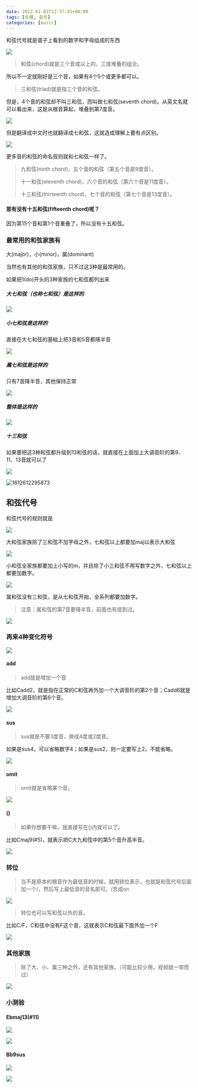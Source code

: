 ```yaml
---
date: 2022-01-03T12:37:41+08:00
tags: [乐理, 音乐]
categories: [music]
---
```


和弦代号就是谱子上看到的数字和字母组成的东西

![](https://raw.githubusercontent.com/songmz/ImageHosting/master/img/20210206191811.png)

> 和弦(chord)就是三个音或以上的，三度堆叠的组合。

所以不一定就刚好是三个音，如果有4个5个或更多都可以。

> 三和弦(triad)就是指三个音的和弦。

但是，4个音的和弦却不叫三和弦，而叫做七和弦(seventh chord)。从英文名就可以看出来，这是从根音算起，堆叠到第7度音。

![](https://raw.githubusercontent.com/songmz/ImageHosting/master/img/20210206192324.png)

但是翻译成中文时也就翻译成七和弦，这就造成理解上要有点区别。

![](https://raw.githubusercontent.com/songmz/ImageHosting/master/img/20210206192546.png)

更多音的和弦的命名规则就和七和弦一样了。 

> 九和弦(ninth chord)，五个音的和弦（第五个音是9度音）。
>
> 十一和弦(eleventh chord)，六个音的和弦（第六个音是11度音）。
>
> 十三和弦(thirteenth chord)，七个音的和弦（第七个音是13度音）。

#### 那有没有十五和弦(fifteenth chord)呢？

因为第15个音和第1个音重叠了，所以没有十五和弦。

### 最常用的和弦家族有

大(major)，小(minor)，属(dominant)

当然也有其他的和弦家族，只不过这3种是最常用的。

如果把1(do)开头的3种家族的七和弦都列出来

##### 大七和弦（也称七和弦）是这样的

![](https://raw.githubusercontent.com/songmz/ImageHosting/master/img/20210206193608.png)

##### 小七和弦是这样的

直接在大七和弦的基础上把3音和5音都降半音

![](https://raw.githubusercontent.com/songmz/ImageHosting/master/img/20210206193927.png)

##### 属七和弦是这样的

只有7音降半音，其他保持正常

![](https://raw.githubusercontent.com/songmz/ImageHosting/master/img/20210206194002.png)

##### 整体是这样的

![](https://raw.githubusercontent.com/songmz/ImageHosting/master/img/20210206194129.png)

##### 十三和弦

如果要把这3种和弦都升级到13和弦的话，就直接在上面加上大调音阶的第9、11、13音就可以了

![](https://raw.githubusercontent.com/songmz/ImageHosting/master/img/20210206195048.png)

![1612612295873](/tmp/1612612295873.png)

## 和弦代号

和弦代号的规则就是

![](https://raw.githubusercontent.com/songmz/ImageHosting/master/img/20210206195227.png)

大和弦家族除了三和弦不加字母之外，七和弦以上都要加maj以表示大和弦

![](https://raw.githubusercontent.com/songmz/ImageHosting/master/img/20210206195427.png)

小和弦全家族都要加上小写的m，并且除了小三和弦不用写数字之外，七和弦以上都要加数字。

![](https://raw.githubusercontent.com/songmz/ImageHosting/master/img/20210206195600.png)

属和弦没有三和弦，是从七和弦开始，全系列都要加数字。

> 注意：属和弦的第7音要降半音，前面也有提到过。

![](https://raw.githubusercontent.com/songmz/ImageHosting/master/img/20210206195705.png)

### 再来4种变化符号

![](https://raw.githubusercontent.com/songmz/ImageHosting/master/img/20210206201536.png)

#### add

> add就是增加一个音

比如Cadd2，就是指在正常的C和弦再外加一个大调音阶的第2个音；Cadd6就是增加大调音阶的第6个音。

![](https://raw.githubusercontent.com/songmz/ImageHosting/master/img/20210206201424.png)

#### sus

> sus就是不要3度音，换成4度或2度音。

如果是sus4，可以省略数字4；如果是sus2，则一定要写上2，不能省略。

![](https://raw.githubusercontent.com/songmz/ImageHosting/master/img/20210206201301.png)

#### omit

> omit就是省略某个音。

![](https://raw.githubusercontent.com/songmz/ImageHosting/master/img/20210206201833.png)

#### ()

> 如果你想要干嘛，就直接写在()内就可以了。

比如Cmaj9(#5)，就表示把C大九和弦中的第5个音升高半音。

![](https://raw.githubusercontent.com/songmz/ImageHosting/master/img/20210206205417.png)

### 转位

> 当不是原本的根音作为最低音的时候，就用转位表示，也就是和弦代号后面加一个/，然后写上最低音的音名即可。/念成on

![](https://raw.githubusercontent.com/songmz/ImageHosting/master/img/20210206211006.png)

> 转位也可以写和弦以外的音。

比如C/F，C和弦中没有F这个音，这就表示C和弦最下面外加一个F

![](https://raw.githubusercontent.com/songmz/ImageHosting/master/img/20210206211241.png)

### 其他家族

> 除了大、小、属三种之外，还有其他家族。（可能比较少用，视频就一带而过）

![](https://raw.githubusercontent.com/songmz/ImageHosting/master/img/20210206220626.png)

### 小测验

#### Ebmaj13(#11)

![](https://raw.githubusercontent.com/songmz/ImageHosting/master/img/20210206221004.png)

![](https://raw.githubusercontent.com/songmz/ImageHosting/master/img/20210206221102.png)

#### Bb9sus

![](https://raw.githubusercontent.com/songmz/ImageHosting/master/img/20210206221518.png)

![](https://raw.githubusercontent.com/songmz/ImageHosting/master/img/20210206221552.png)


